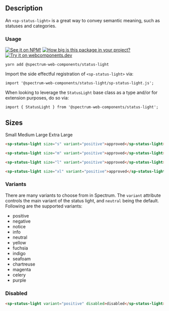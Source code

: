 ## Description

An `<sp-status-light>` is a great way to convey semantic meaning, such as statuses and categories.

### Usage

[![See it on NPM!](https://img.shields.io/npm/v/@spectrum-web-components/status-light?style=for-the-badge)](https://www.npmjs.com/package/@spectrum-web-components/status-light)
[![How big is this package in your project?](https://img.shields.io/bundlephobia/minzip/@spectrum-web-components/status-light?style=for-the-badge)](https://bundlephobia.com/result?p=@spectrum-web-components/status-light)
[![Try it on webcomponents.dev](https://img.shields.io/badge/Try%20it%20on-webcomponents.dev-green?style=for-the-badge)](https://webcomponents.dev/edit/collection/fO75441E1Q5ZlI0e9pgq/9rvftzUUo2pNorfAypRl/src/index.stories.js)

```
yarn add @spectrum-web-components/status-light
```

Import the side effectful registration of `<sp-status-light>` via:

```
import '@spectrum-web-components/status-light/sp-status-light.js';
```

When looking to leverage the `StatusLight` base class as a type and/or for extension purposes, do so via:

```
import { StatusLight } from '@spectrum-web-components/status-light';
```

## Sizes

<sp-tabs selected="m">
    <sp-tab value="s">Small</sp-tab>
    <sp-tab value="m">Medium</sp-tab>
    <sp-tab value="l">Large</sp-tab>
    <sp-tab value="xl">Extra Large</sp-tab>
</sp-tabs>

<div class="tabs--s">

```html
<sp-status-light size="s" variant="positive">approved</sp-status-light>
```

</div>

<div class="tabs--m">

```html
<sp-status-light size="m" variant="positive">approved</sp-status-light>
```

</div>

<div class="tabs--l">

```html
<sp-status-light size="l" variant="positive">approved</sp-status-light>
```

</div>

<div class="tabs--xl">

```html
<sp-status-light size="xl" variant="positive">approved</sp-status-light>
```

</div>

### Variants

There are many variants to choose from in Spectrum. The `variant`
attribute controls the main variant of the status light, and `neutral` being the default. Following are the supported variants:

-   positive
-   negative
-   notice
-   info
-   neutral
-   yellow
-   fuchsia
-   indigo
-   seafoam
-   chartreuse
-   magenta
-   celery
-   purple

### Disabled

```html
<sp-status-light variant="positive" disabled>disabled</sp-status-light>
```
